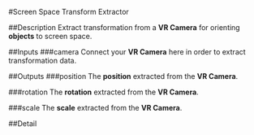 #Screen Space Transform Extractor

##Description
Extract transformation from a **VR Camera** for orienting **objects** to screen space.

##Inputs
###camera
Connect your **VR Camera** here in order to extract transformation data.

##Outputs
###position
The **position** extracted from the **VR Camera**.

###rotation
The **rotation** extracted from the **VR Camera**.

###scale
The **scale** extracted from the **VR Camera**.

##Detail

